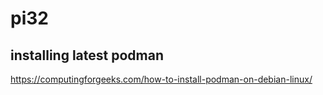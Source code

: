 # pi32

## installing latest podman

https://computingforgeeks.com/how-to-install-podman-on-debian-linux/


